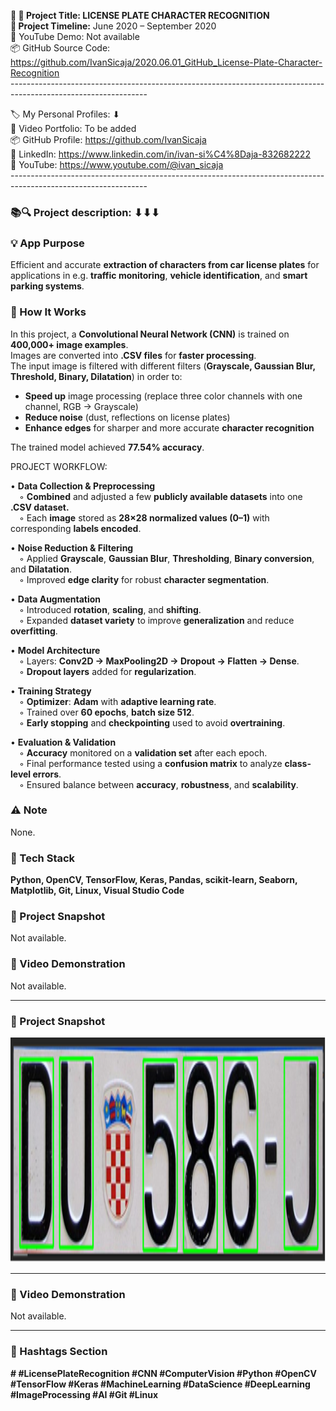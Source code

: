 **🧾 🎯 Project Title: LICENSE PLATE CHARACTER RECOGNITION  
📅 Project Timeline:** June 2020 – September 2020  
🎥 YouTube Demo: Not available  
📦 GitHub Source Code: <https://github.com/IvanSicaja/2020.06.01_GitHub_License-Plate-Character-Recognition>  
\----------------------------------------------------------------------------------------------------------------

🏷️ My Personal Profiles: ⬇︎  
🎥 Video Portfolio: To be added  
📦 GitHub Profile: <https://github.com/IvanSicaja>  
🔗 LinkedIn: <https://www.linkedin.com/in/ivan-si%C4%8Daja-832682222>  
🎥 YouTube: <https://www.youtube.com/@ivan_sicaja>  
\----------------------------------------------------------------------------------------------------------------

### 📚🔍 Project description: ⬇︎⬇︎⬇︎

### 💡 App Purpose

Efficient and accurate **extraction of characters from car license plates** for applications in e.g. **traffic monitoring**, **vehicle identification**, and **smart parking systems**.

### 🧠 How It Works

In this project, a **Convolutional Neural Network (CNN)** is trained on **400,000+ image examples**.  
Images are converted into **.CSV files** for **faster processing**.  
The input image is filtered with different filters (**Grayscale, Gaussian Blur, Threshold, Binary, Dilatation**) in order to:

- **Speed up** image processing (replace three color channels with one channel, RGB → Grayscale)
- **Reduce noise** (dust, reflections on license plates)
- **Enhance edges** for sharper and more accurate **character recognition**

The trained model achieved **77.54% accuracy**.

PROJECT WORKFLOW:

• **Data Collection & Preprocessing**  
 ◦ **Combined** and adjusted a few **publicly available datasets** into one **.CSV dataset.**  
 ◦ Each **image** stored as **28×28 normalized values (0–1)** with corresponding **labels encoded**.

• **Noise Reduction & Filtering**  
 ◦ Applied **Grayscale**, **Gaussian Blur**, **Thresholding**, **Binary conversion**, and **Dilatation**.  
 ◦ Improved **edge clarity** for robust **character segmentation**.

• **Data Augmentation**  
 ◦ Introduced **rotation**, **scaling**, and **shifting**.  
 ◦ Expanded **dataset variety** to improve **generalization** and reduce **overfitting**.

• **Model Architecture**  
 ◦ Layers: **Conv2D → MaxPooling2D → Dropout → Flatten → Dense**.  
 ◦ **Dropout layers** added for **regularization**.

• **Training Strategy**  
 ◦ **Optimizer**: **Adam** with **adaptive learning rate**.  
 ◦ Trained over **60 epochs**, **batch size 512**.  
 ◦ **Early stopping** and **checkpointing** used to avoid **overtraining**.

• **Evaluation & Validation**  
 ◦ **Accuracy** monitored on a **validation set** after each epoch.  
 ◦ Final performance tested using a **confusion matrix** to analyze **class-level errors**.  
 ◦ Ensured balance between **accuracy**, **robustness**, and **scalability**.

### ⚠️ Note

None.

### 🔧 Tech Stack

**Python, OpenCV, TensorFlow, Keras, Pandas, scikit-learn, Seaborn, Matplotlib, Git, Linux, Visual Studio Code**

### 📸 Project Snapshot

Not available.

### 🎥 Video Demonstration

Not available.

---

### 📸 Project Snapshot

<p align="center">
  <img src="https://github.com/IvanSicaja/2020.06.01_GitHub_License-plate-character-recognition/raw/main/0.1_GitHub/1.0_Description_4_media_key_messages_and_captions/2.0_Thumbnail_1.png" 
       alt="App Preview" 
       width="640" 
       height="360">
</p>

---

### 🎥 Video Demonstration

Not available.

---


### 📣 Hashtags Section

**\# #LicensePlateRecognition #CNN #ComputerVision #Python #OpenCV #TensorFlow #Keras #MachineLearning #DataScience #DeepLearning #ImageProcessing #AI #Git #Linux**
